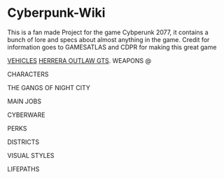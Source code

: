 # Cyberpunk-Wiki

This is a fan made Project for the game Cybperunk 2077, it contains a bunch of lore and specs about almost anything in the game.
Credit for information goes to GAMESATLAS and CDPR for making this great game

[VEHICLES](https://github.com/FBRDCYB3R/Cyberpunk-Wiki/blob/main/VEHICLES/Vehicle%20over%20view)
[HERRERA OUTLAW GTS](https://github.com/FBRDCYB3R/Cyberpunk-Wiki/blob/main/VEHICLES/HyperCars%20(supercars)/HERRERA%20OUTLAW%20GTS). 
WEAPONS @

CHARACTERS 

THE GANGS OF NIGHT CITY

MAIN JOBS

CYBERWARE 

PERKS

DISTRICTS 

VISUAL STYLES

LIFEPATHS

